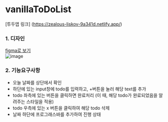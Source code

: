 # vanillaToDoList

[투두앱 링크] (https://zealous-liskov-9a341d.netlify.app/)

### 1. 디자인
[figma로 보기](https://www.figma.com/file/UWosTHRLB7efj3iRSHn0k5/TODO?node-id=0%3A1)
<br>
![image](https://user-images.githubusercontent.com/44112843/117540394-2f25b180-b04a-11eb-9577-f19c6e07ad5b.png)

### 2. 기능요구사항
- 오늘 날짜를 상단에서 확인
- 하단에 있는 input창에 todo를 입력하고, +버튼을 눌러 해당 text를 추가
- todo 좌측에 있는 버튼을 클릭하면 완료처리 (이 때, 해당 todo가 완료되었음을 알려주는 스타일을 적용)
- todo 우측에 있는 x 버튼을 클릭하여 해당 todo 삭제
- 날짜 하단에 프로그래스바를 추가하여 진행 상태 
